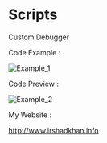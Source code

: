 # Scripts
Custom Debugger

Code Example :

<a><img src="https://image.ibb.co/gZD84b/Example_1.png" alt="Example_1" border="0"></a>

Code Preview :

<a><img src="https://image.ibb.co/dCgpAG/Example_2.png" alt="Example_2" border="0"></a>

My Website :

http://www.irshadkhan.info


